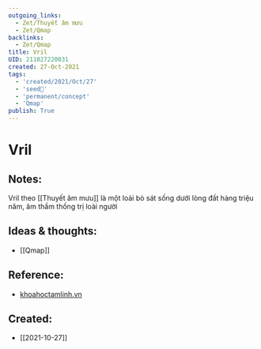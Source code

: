 ```yaml
---
outgoing_links:
  - Zet/Thuyết âm mưu
  - Zet/Qmap
backlinks:
  - Zet/Qmap
title: Vril
UID: 211027220031
created: 27-Oct-2021
tags:
  - 'created/2021/Oct/27'
  - 'seed🥜'
  - 'permanent/concept'
  - 'Qmap'
publish: True
---
```

# Vril

## Notes:
Vril theo [[Thuyết âm mưu]] là một loài bò sát sống dưới lòng đất hàng triệu năm, âm thầm thống trị loài người

## Ideas & thoughts:
- [[Qmap]]

## Reference:
- [khoahoctamlinh.vn](https://khoahoctamlinh.vn/kham-pha/su-that-kinh-hoang-dang-sau-cong-nghe-nhan-ban-nguoi-cua-nguoi-bo-sat-1449.html)
## Created:
- [[2021-10-27]]
